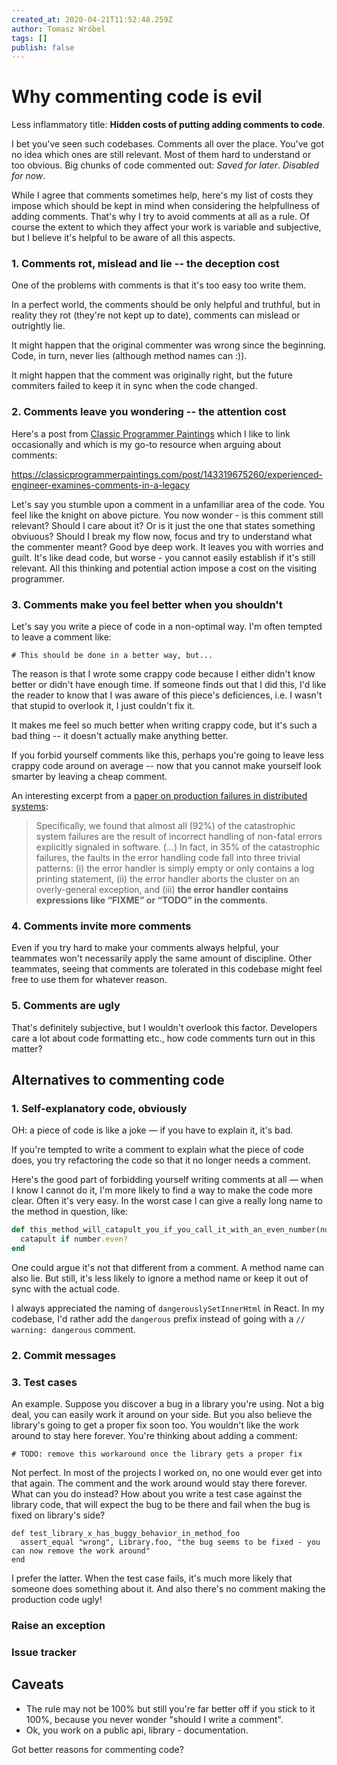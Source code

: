 ```yaml
---
created_at: 2020-04-21T11:52:48.259Z
author: Tomasz Wróbel
tags: []
publish: false
---
```


# Why commenting code is evil

Less inflammatory title: **Hidden costs of putting adding comments to code**.

I bet you've seen such codebases. Comments all over the place. You've got no idea which ones are still relevant. Most of them hard to understand or too obvious. Big chunks of code commented out: _Saved for later_. _Disabled for now_.

While I agree that comments sometimes help, here's my list of costs they impose which should be kept in mind when considering the helpfullness of adding comments. That's why I try to avoid comments at all as a rule. Of course the extent to which they affect your work is variable and subjective, but I believe it's helpful to be aware of all this aspects.

### 1. Comments rot, mislead and lie -- the deception cost

One of the problems with comments is that it's too easy too write them.

In a perfect world, the comments should be only helpful and truthful, but in reality they rot (they're not kept up to date), comments can mislead or outrightly lie. 

It might happen that the original commenter was wrong since the beginning. Code, in turn, never lies (although method names can :)).

It might happen that the comment was originally right, but the future commiters failed to keep it in sync when the code changed.


### 2. Comments leave you wondering -- the attention cost

Here's a post from [Classic Programmer Paintings](https://classicprogrammerpaintings.com) which I like to link occasionally and which is my go-to resource when arguing about comments:

<div class="tumblr-post" data-href="https://embed.tumblr.com/embed/post/9NYQOutKOEXi4aopdzCr9A/143319675260" data-did="a3fbf2de0fdc7813870b144667c226566dd2e2ac"><a href="https://classicprogrammerpaintings.com/post/143319675260/experienced-engineer-examines-comments-in-a-legacy">https://classicprogrammerpaintings.com/post/143319675260/experienced-engineer-examines-comments-in-a-legacy</a></div>
<script async src="https://assets.tumblr.com/post.js"></script>

Let's say you stumble upon a comment in a unfamiliar area of the code. You feel like the knight on above picture. You now wonder - is this comment still relevant? Should I care about it? Or is it just the one that states something obviuous? Should I break my flow now, focus and try to understand what the commenter meant? Good bye deep work. It leaves you with worries and guilt. It's like dead code, but worse - you cannot easily establish if it's still relevant. All this thinking and potential action impose a cost on the visiting programmer.

### 3. Comments make you feel better when you shouldn't

Let's say you write a piece of code in a non-optimal way. I'm often tempted to leave a comment like:

```
# This should be done in a better way, but...
```

The reason is that I wrote some crappy code because I either didn't know better or didn't have enough time. If someone finds out that I did this, I'd like the reader to know that I was aware of this piece's deficiences, i.e. I wasn't that stupid to overlook it, I just couldn't fix it.

It makes me feel so much better when writing crappy code, but it's such a bad thing -- it doesn't actually make anything better. 

If you forbid yourself comments like this, perhaps you're going to leave less crappy code around on average -- now that you cannot make yourself look smarter by leaving a cheap comment.

An interesting excerpt from a [paper on production failures in distributed systems](https://www.usenix.org/conference/osdi14/technical-sessions/presentation/yuan):

> Specifically, we found that almost all (92%) of the catastrophic system failures are the result of incorrect handling of non-fatal errors explicitly signaled in software. (...) In fact, in 35% of the catastrophic failures, the faults in the error handling code fall into three trivial patterns: (i) the error handler is simply empty or only contains a log printing statement, (ii) the error handler aborts the cluster on an overly-general exception, and (iii) **the error handler contains expressions like “FIXME” or “TODO” in the comments**.  

<!-- virtue signaling? -->

### 4. Comments invite more comments

Even if you try hard to make your comments always helpful, your teammates won't necessarily apply the same amount of discipline. Other teammates, seeing that comments are tolerated in this codebase might feel free to use them for whatever reason.

### 5. Comments are ugly

That's definitely subjective, but I wouldn't overlook this factor. Developers care a lot about code formatting etc., how code comments turn out in this matter?

## Alternatives to commenting code

### 1. Self-explanatory code, obviously

OH: a piece of code is like a joke — if you have to explain it, it's bad.

If you're tempted to write a comment to explain what the piece of code does, you try refactoring the code so that it no longer needs a comment.

Here's the good part of forbidding yourself writing comments at all — when I know I cannot do it, I'm more likely to find a way to make the code more clear. Often it's very easy. In the worst case I can give a really long name to the method in question, like:

```ruby
def this_method_will_catapult_you_if_you_call_it_with_an_even_number(number)
  catapult if number.even?
end
```

One could argue it's not that different from a comment. A method name can also lie. But still, it's less likely to ignore a method name or keep it out of sync with the actual code.

I always appreciated the naming of `dangerouslySetInnerHtml` in React. In my codebase, I'd rather add the `dangerous` prefix instead of going with a `// warning: dangerous` comment.

### 2. Commit messages

### 3. Test cases

An example. Suppose you discover a bug in a library you're using. Not a big deal, you can easily work it around on your side. But you also believe the library's going to get a proper fix soon too. You wouldn't like the work around to stay here forever. You're thinking about adding a comment:

```
# TODO: remove this workaround once the library gets a proper fix
```

Not perfect. In most of the projects I worked on, no one would ever get into that again. The comment and the work around would stay there forever. What can you do instead?
How about you write a test case against the library code, that will expect the bug to be there and fail when the bug is fixed on library's side?

```
def test_library_x_has_buggy_behavior_in_method_foo
  assert_equal "wrong", Library.foo, "the bug seems to be fixed - you can now remove the work around"
end
```

I prefer the latter. When the test case fails, it's much more likely that someone does something about it. And also there's no comment making the production code ugly!

### Raise an exception

### Issue tracker

## Caveats

* The rule may not be 100% but still you're far better off if you stick to it 100%, because you never wonder "should I write a comment".
* Ok, you work on a public api, library - documentation.

<!-- is it the velocity that matters? -->

Got better reasons for commenting code?

<!-- code never lies comments do often -->

<!-- reasons to comment: there's an issue, something is not obvious, there's a pitfall... -->


<!-- 

I've talked with people outraged at this position. _What if there's a pitfall in that piece of code? Wouldn't you rather wanna know about that?_ If there really is a pitfall, there are so many ways you can do better than a code comment. Actually, why would you leave a pitfall in the code in the first place? Why not fix it instead? Putting a comment makes you feel justified - for a wrong reason, because you haven't improved anything. If it needs fixing, but you cannot do it at the moment - create a ticket for it. 

Do you wanna make sure that an assumption is valid? Write a test for it.


-->


